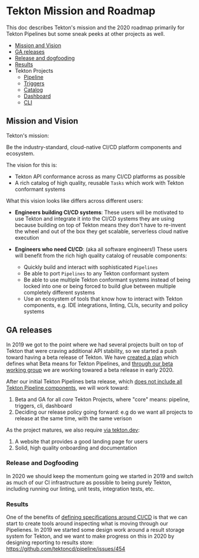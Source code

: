 # Tekton Mission and Roadmap

This doc describes Tekton's mission and the 2020 roadmap primarily
for Tekton Pipelines but some sneak peeks at other projects as well.

- [Mission and Vision](#mission-and-vision)
- [GA releases](#ga-releases)
- [Release and dogfooding](#release-and-dogfooding)
- [Results](#results)
- Tekton Projects
  - [Pipeline](https://github.com/tektoncd/pipeline/blob/master/roadmap.md)
  - [Triggers](https://github.com/tektoncd/triggers/blob/master/roadmap.md)
  - [Catalog](https://github.com/tektoncd/catalog/blob/master/roadmap.md)
  - [Dashboard](https://github.com/tektoncd/dashboard/blob/master/roadmap.md)
  - [CLI](https://github.com/tektoncd/cli/blob/master/ROADMAP.md)

## Mission and Vision

Tekton's mission:

  Be the industry-standard, cloud-native CI/CD platform components and ecosystem.

The vision for this is:

* Tekton API conformance across as many CI/CD platforms as possible
* A rich catalog of high quality, reusable `Tasks` which work with Tekton conformant systems

What this vision looks like differs across different users:

* **Engineers building CI/CD systems**: These users will be motivated to use Tekton
  and integrate it into the CI/CD systems they are using because building on top
  of Tekton means they don't have to re-invent the wheel and out of the box they get
  scalable, serverless cloud native execution
* **Engineers who need CI/CD**: (aka all software engineers!) These users will benefit
  from the rich high quality catalog of reusable components:

  * Quickly build and interact with sophisticated `Pipelines`
  * Be able to port `Pipelines` to any Tekton conformant system
  * Be able to use multiple Tekton conformant systems instead of being locked into one
    or being forced to build glue between multiple completely different systems
  * Use an ecosystem of tools that know how to interact with Tekton components, e.g.
    IDE integrations, linting, CLIs, security and policy systems

## GA releases

In 2019 we got to the point where we had several projects built on top of Tekton
that were craving additional API stability, so we started a push toward having
a beta release of Tekton. We have
[created a plan](https://docs.google.com/document/d/1H8I2Rk4kLdQaR4mV0A71Qbk-1FxXFrmvisEAjLKT6H0/edit)
which defines what Beta means for Tekton Pipelines, and
[through our beta working group](https://github.com/tektoncd/community/blob/master/working-groups.md#beta-release)
we are working towared a beta release in early 2020.

After our initial Tekton Pipelines beta release, which
[does not include all Tekton Pipeline components](https://docs.google.com/document/d/1H8I2Rk4kLdQaR4mV0A71Qbk-1FxXFrmvisEAjLKT6H0/edit#heading=h.t0sc4hdrr5yq),
we will work toward:

1. Beta and GA for all _core_ Tekton Projects, where "core" means: pipeline, triggers, cli, dashboard
1. Deciding our release policy going forward: e.g do we want all projects to release at the same time,
   with the same verison

As the project matures, we also require [via tekton.dev](https://github.com/tektoncd/website):

1. A website that provides a good landing page for users
1. Solid, high quality onboarding and documentation

### Release and Dogfooding

In 2020 we should keep the momentum going we started in 2019 and switch as much
of our CI infrastructure as possible to being purely Tekton, including running our
linting, unit tests, integration tests, etc.

### Results

One of the benefits of [defining specifications around CI/CD](#mission-and-vision)
is that we can start to create tools around inspecting what is moving through our
Pipelienes. In 2019 we started some design work around a result storage system for
Tekton, and we want to make progress on this in 2020 by designing reporting to
results store: https://github.com/tektoncd/pipeline/issues/454
